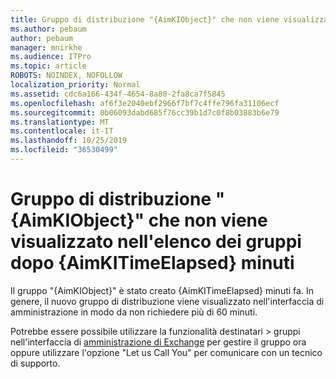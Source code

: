 ```yaml
---
title: Gruppo di distribuzione "{AimKIObject}" che non viene visualizzato nell'elenco dei gruppi dopo {AimKITimeElapsed} minuti
ms.author: pebaum
author: pebaum
manager: mnirkhe
ms.audience: ITPro
ms.topic: article
ROBOTS: NOINDEX, NOFOLLOW
localization_priority: Normal
ms.assetid: cdc6a166-434f-4654-8a80-2fa8ca7f5845
ms.openlocfilehash: af6f3e2040ebf2966f7bf7c4ffe796fa31106ecf
ms.sourcegitcommit: 0b06093dabd685f76cc39b1d7c0f8b03883b6e79
ms.translationtype: MT
ms.contentlocale: it-IT
ms.lasthandoff: 10/25/2019
ms.locfileid: "36530499"
---
```

# <a name="distribution-group-aimkiobject-not-showing-in-groups-list-after-aimkitimeelapsed-minutes"></a>Gruppo di distribuzione "{AimKIObject}" che non viene visualizzato nell'elenco dei gruppi dopo {AimKITimeElapsed} minuti

Il gruppo "{AimKIObject}" è stato creato {AimKITimeElapsed} minuti fa. In genere, il nuovo gruppo di distribuzione viene visualizzato nell'interfaccia di amministrazione in modo da non richiedere più di 60 minuti.
  
Potrebbe essere possibile utilizzare la funzionalità destinatari > gruppi nell'interfaccia di [amministrazione di Exchange](https://outlook.office365.com/ecp/?rfr=Admin_o365&amp;exsvurl=1&amp;mkt=en-US.aspx) per gestire il gruppo ora oppure utilizzare l'opzione "Let us Call You" per comunicare con un tecnico di supporto. 
  

